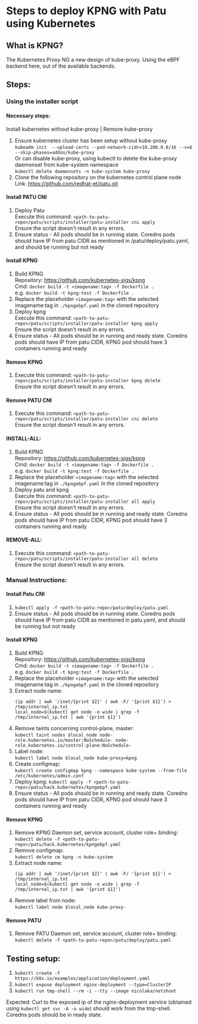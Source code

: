 # Steps to deploy KPNG with Patu using Kubernetes

## What is KPNG?

The Kubernetes Proxy NG a new design of kube-proxy. Using the eBPF backend here, out of the available backends.

## Steps:

### Using the installer script

#### Necessary steps:  
Install kubernetes without kube-proxy  | Remove kube-proxy  
1. Ensure kubernetes cluster has been setup without kube-proxy  
    `kubeadm init  --upload-certs --pod-network-cidr=10.200.0.0/16 --v=6 --skip-phases=addon/kube-proxy`  
    Or can disable kube-proxy, using kubectl to delete the kube-proxy daemonset from kube-system namespace  
    `kubectl delete daemonsets -n kube-system kube-proxy`  
2. Clone the following repository on the kubernetes control plane node  
   Link: https://github.com/redhat-et/patu.git  


#### Install PATU CNI  
1. Deploy Patu  
    Execute this command: `<path-to-patu-repo>/patu/scripts/installer/patu-installer cni apply`  
    Ensure the script doesn't result in any errors.   
2. Ensure status - All pods should be in running state. Coredns pods should have IP from patu CIDR as mentioned in <path-to-patu-repo>/patu/deploy/patu.yaml, and should be running but not ready



#### Install KPNG  
1. Build KPNG  
    Repository: https://github.com/kubernetes-sigs/kpng  
    Cmd: `docker build -t <imagename:tag> -f Dockerfile .`    
        e.g. `docker build -t kpng:test -f Dockerfile .`  
2. Replace the placeholder `<imagename:tag>` with the selected imagename:tag in `./kpngebpf.yaml` in the cloned repository  
3. Deploy kpng  
    Execute this command: `<path-to-patu-repo>/patu/scripts/installer/patu-installer kpng apply`   
    Ensure the script doesn't result in any errors.  
4. Ensure status - All pods should be in running and ready state. Coredns pods should have IP from patu CIDR, KPNG pod should have 3 containers running and ready 


#### Remove KPNG  
1. Execute this command: `<path-to-patu-repo>/patu/scripts/installer/patu-installer kpng delete`  
   Ensure the script doesn't result in any errors.


#### Remove PATU CNI
1. Execute this command: `<path-to-patu-repo>/patu/scripts/installer/patu-installer cni delete`    
   Ensure the script doesn't result in any errors.  


#### INSTALL-ALL:  
1. Build KPNG  
    Repository: https://github.com/kubernetes-sigs/kpng  
    Cmd: `docker build -t <imagename:tag> -f Dockerfile .`    
        e.g. `docker build -t kpng:test -f Dockerfile .`  
2. Replace the placeholder `<imagename:tag>` with the selected imagename:tag in `./kpngebpf.yaml` in the cloned repository  
3. Deploy patu and kpng  
    Execute this command: `<path-to-patu-repo>/patu/scripts/installer/patu-installer all apply`   
    Ensure the script doesn't result in any errors.  
4. Ensure status - All pods should be in running and ready state. Coredns pods should have IP from patu CIDR, KPNG pod should have 3 containers running and ready  



#### REMOVE-ALL:  
1. Execute this command: `<path-to-patu-repo>/patu/scripts/installer/patu-installer all delete`    
   Ensure the script doesn't result in any errors.  


### Manual Instructions:

#### Install Patu CNI   
1. `kubectl apply -f <path-to-patu-repo>/patu/deploy/patu.yaml`  
2. Ensure status - All pods should be in running state. Coredns pods should have IP from patu CIDR as mentioned in patu.yaml, and should be running but not ready


#### Install KPNG  
1. Build KPNG  
    Repository: https://github.com/kubernetes-sigs/kpng  
    Cmd: `docker build -t <imagename:tag> -f Dockerfile .`    
        e.g. `docker build -t kpng:test -f Dockerfile .`  
2. Replace the placeholder `<imagename:tag>` with the selected imagename:tag in `./kpngebpf.yaml` in the cloned repository  
3. Extract node name:  
    ```
    (ip addr | awk '/inet/{print $2}' | awk -F/ '{print $1}') > /tmp/internal_ip.txt  
    local_node=$(kubectl get node -o wide | grep -f /tmp/internal_ip.txt | awk '{print $1}')
    ```
4. Remove taints concerning control-plane, master:  
    `kubectl taint nodes $local_node node-role.kubernetes.io/master:NoSchedule- node-role.kubernetes.io/control-plane:NoSchedule-`  
5. Label node:  
    `kubectl label node $local_node kube-proxy=kpng`  
6. Create configmap:  
    `kubectl create configmap kpng --namespace kube-system --from-file /etc/kubernetes/admin.conf`  
7. Deploy kpng:
    `kubectl apply -f <path-to-patu-repo>/patu/hack.kubernetes/kpngebpf.yaml`  
8. Ensure status - All pods should be in running and ready state. Coredns pods should have IP from patu CIDR, KPNG pod should have 3 containers running and ready  


#### Remove KPNG  
1. Remove KPNG Daemon set, service account, cluster role+ binding:  
    `kubectl delete -f <path-to-patu-repo>/patu/hack.kubernetes/kpngebpf.yaml`  
2. Remove configmap:  
    `kubectl delete cm kpng -n kube-system`
3. Extract node name:  
    ```
    (ip addr | awk '/inet/{print $2}' | awk -F/ '{print $1}') > /tmp/internal_ip.txt  
    local_node=$(kubectl get node -o wide | grep -f /tmp/internal_ip.txt | awk '{print $1}')
    ```
4. Remove label from node:  
    `kubectl label node $local_node kube-proxy-`


#### Remove PATU
1. Remove PATU Daemon set, service account, cluster role+ binding:  
    `kubectl delete -f <path-to-patu-repo>/patu/deploy/patu.yaml` 
    

## Testing setup:
1. `kubectl create -f https://k8s.io/examples/application/deployment.yaml`
2. `kubectl expose deployment nginx-deployment --type=ClusterIP`
3. `kubectl run tmp-shell --rm -i --tty --image nicolaka/netshoot`

Expected: Curl to the exposed ip of the nginx-deployment service (obtained using `kubectl get svc -A -o wide`) should work from the tmp-shell.
Coredns pods should be in ready state.